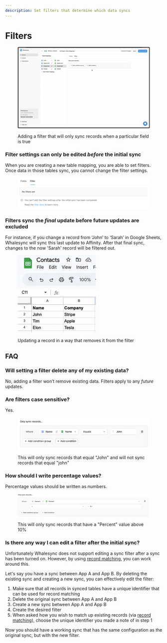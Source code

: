 ```yaml
---
description: Set filters that determine which data syncs
---
```


# Filters

<figure><img src="../.gitbook/assets/sync filters.gif" alt=""><figcaption><p>Adding a filter that will only sync records when a particular field is true</p></figcaption></figure>

### Filter settings can only be edited _before_ the initial sync

When you are creating a new table mapping, you are able to set filters. Once data in those tables sync, you cannot change the filter settings.

<figure><img src="../.gitbook/assets/no edit.png" alt=""><figcaption></figcaption></figure>

### Filters sync the _final_ update before future updates are excluded

For instance, if you change a record from ‘John’ to ‘Sarah’ in Google Sheets, Whalesync will sync this last update to Affinity. After that final sync, changes to the now 'Sarah' record will be filtered out.

<figure><img src="../.gitbook/assets/update.gif" alt=""><figcaption><p>Updating a record in a way that removes it from the filter</p></figcaption></figure>

## FAQ

### **Will setting a filter delete any of my existing data?**

No, adding a filter won’t remove existing data. Filters apply to any _future_ updates.

### **Are filters case sensitive?**

Yes.

<figure><img src="../.gitbook/assets/filter example (1).png" alt=""><figcaption><p>This will only sync records that equal "John" and will not sync records that equal "john"</p></figcaption></figure>

### **How should I write percentage values?**

Percentage values should be written as numbers.

<figure><img src="../.gitbook/assets/image (3).png" alt=""><figcaption><p>This will only sync records that have a "Percent" value above 10%</p></figcaption></figure>

### Is there any way I can edit a filter after the initial sync?

Unfortunately Whalesync does not support editing a sync filter after a sync has been turned on. However, by using [record matching](record-matching.md), you can work around this.

Let's say you have a sync between App A and App B. By deleting the existing sync and creating a new sync, you can effectively edit the filter:

1. Make sure that all records in synced tables have a unique identifier that can be used for record matching
2. Delete the original sync between App A and App B
3. Create a new sync between App A and App B
4. Create the desired filter
5. When asked how you wish to match up existing records (via [record matching](record-matching.md)), choose the unique identifier you made a note of in step 1

Now you should have a working sync that has the same configuration as the original sync, but with the new filter.

